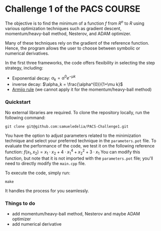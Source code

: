 # Challenge 1 of the PACS COURSE

 The objective is to find the minimum of a function $f$ from $R^n$ to $R$ using various optimization techniques such as gradient descent, momentum/heavy-ball method, Nesterov, and ADAM optimizer.

Many of these techniques rely on the gradient of the reference function. Hence, the program allows the user to choose between symbolic or numerical derivatives.

In the first three frameworks, the code offers flexibility in selecting the step strategy, including:
- Exponential decay: $\alpha_k = \alpha^{0} e^{-\mu k}$
- inverse decay: $\alpha_k = \frac{\alpha^{0}}{1+\mu k}$
- [Armijo rule](https://katselis.web.engr.illinois.edu/ECE586/Lecture3.pdf) (we cannot apply it for the momentum/heavy-ball method)

### Quickstart
No external libraries are required. To clone the repository locally, run the following command:
```shell
git clone git@github.com:samueledelia/PACS-Challenge1.git
```
You have the option to adjust parameters related to the minimization technique and select your preferred technique in the ```parameters.pot``` file. To evaluate the performance of the code, we test it on the following reference function:
$f(x_1,x_2) = x_1 \cdot x_2 + 4 \cdot x_1^4 + x_2^2 + 3 \cdot x_1$
You can modify this function, but note that it is not imported with the ```parameters.pot``` file; you'll need to directly modify the ```main.cpp``` file.

To execute the code, simply run:
```shell
make
```
It handles the process for you seamlessly.

### Things to do
- add momentum/heavy-ball method, Nesterov and maybe ADAM optimizer
- add numerical derivative